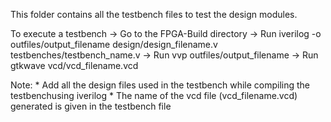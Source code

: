 This folder contains all the testbench files to test the design modules.

To execute a testbench
  -> Go to the FPGA-Build directory
  -> Run iverilog -o outfiles/output_filename design/design_filename.v testbenches/testbench_name.v
  -> Run vvp outfiles/output_filename
  -> Run gtkwave vcd/vcd_filename.vcd

  Note:
    * Add all the design files used in the testbench while compiling the testbenchusing iverilog
    * The name of the vcd file (vcd_filename.vcd) generated is given in the testbench file
